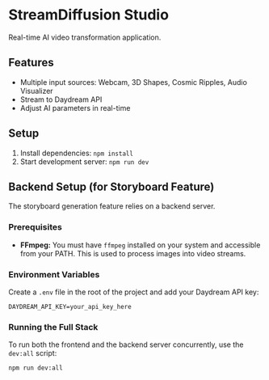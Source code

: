 # StreamDiffusion Studio

Real-time AI video transformation application.

## Features
- Multiple input sources: Webcam, 3D Shapes, Cosmic Ripples, Audio Visualizer
- Stream to Daydream API
- Adjust AI parameters in real-time

## Setup
1. Install dependencies: `npm install`
2. Start development server: `npm run dev`

## Backend Setup (for Storyboard Feature)

The storyboard generation feature relies on a backend server.

### Prerequisites
- **FFmpeg:** You must have `ffmpeg` installed on your system and accessible from your PATH. This is used to process images into video streams.

### Environment Variables
Create a `.env` file in the root of the project and add your Daydream API key:
```
DAYDREAM_API_KEY=your_api_key_here
```

### Running the Full Stack
To run both the frontend and the backend server concurrently, use the `dev:all` script:
```
npm run dev:all
```
